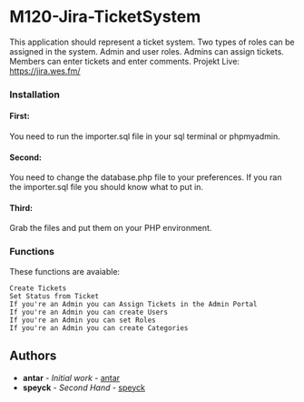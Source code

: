 # M120-Jira-TicketSystem

This application should represent a ticket system. Two types of roles can be assigned in the system. Admin and user roles. Admins can assign tickets. Members can enter tickets and enter comments. 
Projekt Live: https://jira.wes.fm/


### Installation

#### First: 

You need to run the importer.sql file in your sql terminal or phpmyadmin.

#### Second:

You need to change the database.php file to your preferences. If you ran the importer.sql file you should know what to put in.

#### Third:

Grab the files and put them on your PHP environment.

### Functions

These functions are avaiable:

```
Create Tickets
Set Status from Ticket
If you're an Admin you can Assign Tickets in the Admin Portal
If you're an Admin you can create Users
If you're an Admin you can set Roles
If you're an Admin you can create Categories

```

## Authors

* **antar** - *Initial work* - [antar](https://github.com/antar)
* **speyck** - *Second Hand* - [speyck](https://github.com/speyck)
